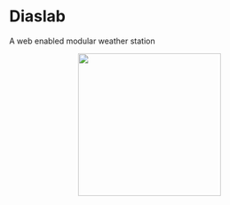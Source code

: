 # Diaslab
A web enabled modular weather station

<p align="center">
  <img height="257" src="https://raw.githubusercontent.com/zpiman/Diaslab/master/diaslab.png">
</p>

